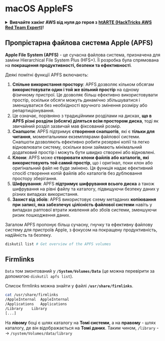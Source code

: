 # macOS AppleFS

<details>

<summary><strong>Вивчайте хакінг AWS від нуля до героя з</strong> <a href="https://training.hacktricks.xyz/courses/arte"><strong>htARTE (HackTricks AWS Red Team Expert)</strong></a><strong>!</strong></summary>

Інші способи підтримки HackTricks:

* Якщо ви хочете побачити **рекламу вашої компанії на HackTricks** або **завантажити HackTricks у форматі PDF**, перевірте [**ПЛАНИ ПІДПИСКИ**](https://github.com/sponsors/carlospolop)!
* Отримайте [**офіційний PEASS & HackTricks мерч**](https://peass.creator-spring.com)
* Відкрийте для себе [**Сім'ю PEASS**](https://opensea.io/collection/the-peass-family), нашу колекцію ексклюзивних [**NFT**](https://opensea.io/collection/the-peass-family)
* **Приєднуйтесь до** 💬 [**групи Discord**](https://discord.gg/hRep4RUj7f) або [**групи Telegram**](https://t.me/peass) або **слідкуйте** за нами на **Twitter** 🐦 [**@carlospolopm**](https://twitter.com/hacktricks_live)**.**
* **Поділіться своїми хакерськими трюками, надсилайте PR до** [**HackTricks**](https://github.com/carlospolop/hacktricks) **та** [**HackTricks Cloud**](https://github.com/carlospolop/hacktricks-cloud) **репозиторіїв на GitHub**.

</details>

## Пропрієтарна файлова система Apple (APFS)

**Apple File System (APFS)** - це сучасна файлова система, призначена для заміни Hierarchical File System Plus (HFS+). Її розробка була спрямована на **покращення продуктивності, безпеки та ефективності**.

Деякі помітні функції APFS включають:

1. **Спільне використання простору**: APFS дозволяє кільком обсягам **використовувати один і той же вільний простір** на одному фізичному пристрої. Це дозволяє більш ефективно використовувати простір, оскільки обсяги можуть динамічно збільшуватися і зменшуватися без необхідності вручного змінення розміру або репартиціонування.
1. Це означає, порівняно з традиційними розділами на дисках, **що в APFS різні розділи (обсяги) діляться всім простором диска**, тоді як звичайний розділ зазвичай мав фіксований розмір.
2. **Снапшоти**: APFS підтримує **створення снапшотів**, які є **тільки для читання**, моментальними екземплярами файлової системи. Снапшоти дозволяють ефективно робити резервні копії та легко відновлювати систему, оскільки вони займають мінімальний додатковий простір і можуть бути швидко створені або відновлені.
3. **Клони**: APFS може **створювати клони файлів або каталогів, які використовують той самий простір**, що і оригінал, поки клон або оригінальний файл не буде змінено. Ця функція надає ефективний спосіб створення копій файлів або каталогів без дублювання простору зберігання.
4. **Шифрування**: APFS **підтримує шифрування всього диска** а також шифрування на рівні файлу та каталогу, підвищуючи безпеку даних у різних випадках використання.
5. **Захист від збоїв**: APFS використовує схему метаданих **копіювання при записі, яка забезпечує цілісність файлової системи** навіть у випадках раптової втрати живлення або збоїв системи, зменшуючи ризик пошкодження даних.

Загалом APFS пропонує більш сучасну, гнучку та ефективну файлову систему для пристроїв Apple, з фокусом на покращену продуктивність, надійність та безпеку.
```bash
diskutil list # Get overview of the APFS volumes
```
## Firmlinks

`Data` том змонтований у **`/System/Volumes/Data`** (це можна перевірити за допомогою `diskutil apfs list`).

Список firmlinks можна знайти у файлі **`/usr/share/firmlinks`**.
```bash
cat /usr/share/firmlinks
/AppleInternal	AppleInternal
/Applications	Applications
/Library	Library
[...]
```
На **лівому** боці є шлях каталогу на **Томі системи**, а на **правому** - шлях каталогу, де він відображається на **Томі даних**. Таким чином, `/library` --> `/system/Volumes/data/library`

